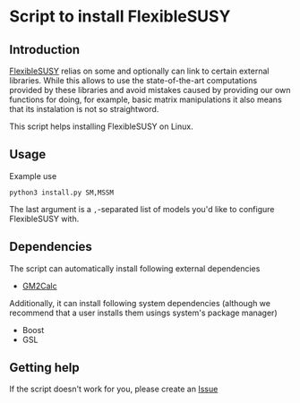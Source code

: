 # Script to install FlexibleSUSY

## Introduction
[FlexibleSUSY](https://github.com/FlexibleSUSY/FlexibleSUSY) relias on some and optionally can link to certain external libraries.
While this allows to use the state-of-the-art computations provided by these libraries and avoid mistakes caused by providing our own functions for doing, for example, basic matrix manipulations it also means that its instalation is not so straightword.

This script helps installing FlexibleSUSY on Linux.
  
## Usage
Example use
```
python3 install.py SM,MSSM
```
The last argument is a `,`-separated list of models you'd like to configure FlexibleSUSY with.

## Dependencies

The script can automatically install following external dependencies

- [GM2Calc](https://github.com/GM2Calc/GM2Calc)

Additionally, it can install following system dependencies (although we recommend that a user installs them usings system's package manager)

- Boost
- GSL

## Getting help
If the script doesn't work for you, please create an [Issue](https://github.com/wkotlarski/install-flexiblesusy/issues)
